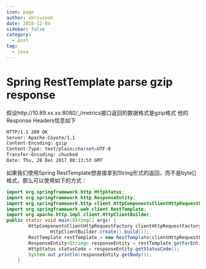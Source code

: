 ```yaml
---
icon: page
author: xkrivzooh
date: 2018-12-04
sidebar: false
category:
  - post
tag:
  - java
---
```


# Spring RestTemplate parse gzip response

假设http://10.89.xx.xx:8080/_/metrics接口返回的数据格式是gzip格式
他的Response Headers信息如下

```bash
HTTP/1.1 200 OK
Server: Apache-Coyote/1.1
Content-Encoding: gzip
Content-Type: text/plain;charset=UTF-8
Transfer-Encoding: chunked
Date: Thu, 28 Dec 2017 08:13:53 GMT
```

如果我们使用Spring RestTemplate想直接拿到String形式的返回，而不是byte[]格式，那么可以使用如下的方式：

```java
import org.springframework.http.HttpStatus;
import org.springframework.http.ResponseEntity;
import org.springframework.http.client.HttpComponentsClientHttpRequestFactory;
import org.springframework.web.client.RestTemplate;
import org.apache.http.impl.client.HttpClientBuilder;
public static void main(String[] args) {
        HttpComponentsClientHttpRequestFactory clientHttpRequestFactory = new HttpComponentsClientHttpRequestFactory(
                HttpClientBuilder.create().build());
        RestTemplate restTemplate = new RestTemplate(clientHttpRequestFactory);
        ResponseEntity<String> responseEntity = restTemplate.getForEntity("http://10.89.xx.xxx:8080/_/metrics", String.class);
        HttpStatus statusCode = responseEntity.getStatusCode();
        System.out.println(responseEntity.getBody());
    }

```


